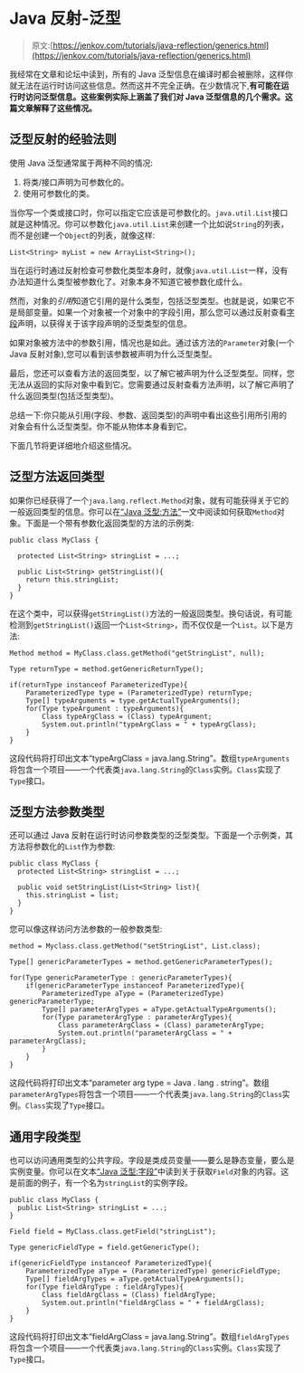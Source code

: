 # Java 反射-泛型

> 原文:[https://jenkov.com/tutorials/java-reflection/generics.html](https://jenkov.com/tutorials/java-reflection/generics.html)

我经常在文章和论坛中读到，所有的 Java 泛型信息在编译时都会被删除，这样你就无法在运行时访问这些信息。然而这并不完全正确。在少数情况下,**有可能在运行时访问泛型信息。这些案例实际上涵盖了我们对 Java 泛型信息的几个需求。这篇文章解释了这些情况。**

## 泛型反射的经验法则

使用 Java 泛型通常属于两种不同的情况:

1.  将类/接口声明为可参数化的。
2.  使用可参数化的类。

当你写一个类或接口时，你可以指定它应该是可参数化的。`java.util.List`接口就是这种情况。你可以参数化`java.util.List`来创建一个比如说`String`的列表，而不是创建一个`Object`的列表，就像这样:

```
List<String> myList = new ArrayList<String>();

```

当在运行时通过反射检查可参数化类型本身时，就像`java.util.List`一样，没有办法知道什么类型被参数化了。对象本身不知道它被参数化成什么。

然而，对象的*引用*知道它引用的是什么类型，包括泛型类型。也就是说，如果它不是局部变量。如果一个对象被一个对象中的字段引用，那么您可以通过反射查看[字段](fields.html)声明，以获得关于该字段声明的泛型类型的信息。

如果对象被方法中的参数引用，情况也是如此。通过该方法的`Parameter`对象(一个 Java 反射对象),您可以看到该参数被声明为什么泛型类型。

最后，您还可以查看方法的返回类型，以了解它被声明为什么泛型类型。同样，您无法从返回的实际对象中看到它。您需要通过反射查看方法声明，以了解它声明了什么返回类型(包括泛型类型)。

总结一下:你只能从引用(字段、参数、返回类型)的声明中看出这些引用所引用的对象会有什么泛型类型。你不能从物体本身看到它。

下面几节将更详细地介绍这些情况。

## 泛型方法返回类型

如果你已经获得了一个`java.lang.reflect.Method`对象，就有可能获得关于它的一般返回类型的信息。你可以在[“Java 泛型:方法”](methods.html)一文中阅读如何获取`Method`对象。下面是一个带有参数化返回类型的方法的示例类:

```
public class MyClass {

  protected List<String> stringList = ...;

  public List<String> getStringList(){
    return this.stringList;
  }
}

```

在这个类中，可以获得`getStringList()`方法的一般返回类型。换句话说，有可能检测到`getStringList()`返回一个`List<String>`，而不仅仅是一个`List`。以下是方法:

```
Method method = MyClass.class.getMethod("getStringList", null);

Type returnType = method.getGenericReturnType();

if(returnType instanceof ParameterizedType){
    ParameterizedType type = (ParameterizedType) returnType;
    Type[] typeArguments = type.getActualTypeArguments();
    for(Type typeArgument : typeArguments){
        Class typeArgClass = (Class) typeArgument;
        System.out.println("typeArgClass = " + typeArgClass);
    }
}

```

这段代码将打印出文本“typeArgClass = java.lang.String”。数组`typeArguments`将包含一个项目——一个代表类`java.lang.String`的`Class`实例。`Class`实现了`Type`接口。

## 泛型方法参数类型

还可以通过 Java 反射在运行时访问参数类型的泛型类型。下面是一个示例类，其方法将参数化的`List`作为参数:

```
public class MyClass {
  protected List<String> stringList = ...;

  public void setStringList(List<String> list){
    this.stringList = list;
  }
}

```

您可以像这样访问方法参数的一般参数类型:

```
method = Myclass.class.getMethod("setStringList", List.class);

Type[] genericParameterTypes = method.getGenericParameterTypes();

for(Type genericParameterType : genericParameterTypes){
    if(genericParameterType instanceof ParameterizedType){
        ParameterizedType aType = (ParameterizedType) genericParameterType;
        Type[] parameterArgTypes = aType.getActualTypeArguments();
        for(Type parameterArgType : parameterArgTypes){
            Class parameterArgClass = (Class) parameterArgType;
            System.out.println("parameterArgClass = " + parameterArgClass);
        }
    }
}

```

这段代码将打印出文本“parameter arg type = Java . lang . string”。数组`parameterArgTypes`将包含一个项目——一个代表类`java.lang.String`的`Class`实例。`Class`实现了`Type`接口。

## 通用字段类型

也可以访问通用类型的公共字段。字段是类成员变量——要么是静态变量，要么是实例变量。你可以在文本[“Java 泛型:字段”](fields.html)中读到关于获取`Field`对象的内容。这是前面的例子，有一个名为`stringList`的实例字段。

```
public class MyClass {
  public List<String> stringList = ...;
}

```

```
Field field = MyClass.class.getField("stringList");

Type genericFieldType = field.getGenericType();

if(genericFieldType instanceof ParameterizedType){
    ParameterizedType aType = (ParameterizedType) genericFieldType;
    Type[] fieldArgTypes = aType.getActualTypeArguments();
    for(Type fieldArgType : fieldArgTypes){
        Class fieldArgClass = (Class) fieldArgType;
        System.out.println("fieldArgClass = " + fieldArgClass);
    }
}

```

这段代码将打印出文本“fieldArgClass = java.lang.String”。数组`fieldArgTypes`将包含一个项目——一个代表类`java.lang.String`的`Class`实例。`Class`实现了`Type`接口。